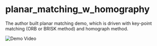 # planar_matching_w_homography
The author built planar matching demo, which is driven with key-point matching (ORB or BRISK method) and homograph method.


![Demo Video](/img_result/demo_video.gif)
